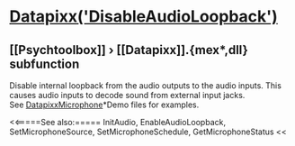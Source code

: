 # [Datapixx('DisableAudioLoopback')](Datapixx-DisableAudioLoopback) 
## [[Psychtoolbox]] &#8250; [[Datapixx]].{mex*,dll} subfunction


Disable internal loopback from the audio outputs to the audio inputs. This  
causes audio inputs to decode sound from external input jacks.  
See [DatapixxMicrophone](DatapixxMicrophone)\*Demo files for examples.  
  


<<=====See also:=====
InitAudio, EnableAudioLoopback, SetMicrophoneSource, SetMicrophoneSchedule, GetMicrophoneStatus
<<